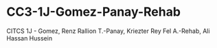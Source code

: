 # CC3-1J-Gomez-Panay-Rehab
CITCS 1J - Gomez, Renz Rallion T.-Panay, Kriezter Rey Fel A.-Rehab, Ali Hassan Hussein

